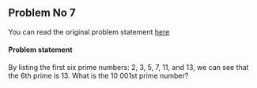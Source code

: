 ## Problem No 7

You can read the original problem statement [here](https://projecteuler.net/problem=7)

#### Problem statement

By listing the first six prime numbers: 2, 3, 5, 7, 11, and 13, we can see that the 6th prime is 13.
What is the 10 001st prime number?
